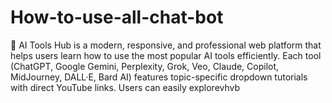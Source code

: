 # How-to-use-all-chat-bot
🚀 AI Tools Hub is a modern, responsive, and professional web platform that helps users learn how to use the most popular AI tools efficiently. Each tool (ChatGPT, Google Gemini, Perplexity, Grok, Veo, Claude, Copilot, MidJourney, DALL·E, Bard AI) features topic-specific dropdown tutorials with direct YouTube links. Users can easily explorevhvb
